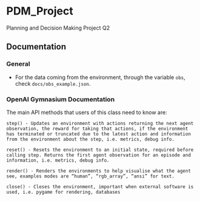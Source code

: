 # PDM_Project
Planning and Decision Making Project Q2

## Documentation
### General
* For the data coming from the environment, through the variable `obs`, check `docs/obs_example.json`.

### OpenAI Gymnasium Documentation

The main API methods that users of this class need to know are:

    step() - Updates an environment with actions returning the next agent observation, the reward for taking that actions, if the environment has terminated or truncated due to the latest action and information from the environment about the step, i.e. metrics, debug info.

    reset() - Resets the environment to an initial state, required before calling step. Returns the first agent observation for an episode and information, i.e. metrics, debug info.

    render() - Renders the environments to help visualise what the agent see, examples modes are “human”, “rgb_array”, “ansi” for text.

    close() - Closes the environment, important when external software is used, i.e. pygame for rendering, databases

